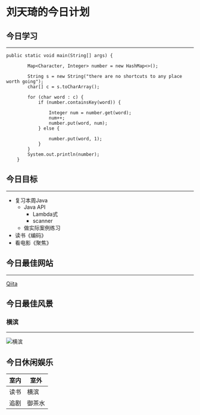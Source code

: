# 刘天琦的今日计划

## 今日学习
---
```
public static void main(String[] args) {

		Map<Character, Integer> number = new HashMap<>();

		String s = new String("there are no shortcuts to any place worth going");
		char[] c = s.toCharArray();

		for (char word : c) {
			if (number.containsKey(word)) {

				Integer num = number.get(word);
				num++;
				number.put(word, num);
			} else {

				number.put(word, 1);
			}
		}
		System.out.println(number);
	}
```

## 今日目标
---
- 复习本周Java
    - Java API
        - Lambda式
        - scanner
    - 做实际案例练习
- 读书《编码》
- 看电影《聚焦》

## 今日最佳网站
---
[Qiita](https://qiita.com/)

## 今日最佳风景
### 横滨
---
![横滨](https://www.yokohamajapan.com/cn/article/yokohama-skyline/img/top.jpg)

## 今日休闲娱乐
| 室内 | 室外 |
----|---- 
| 读书 | 横滨 |
| 追剧 | 御茶水 |


